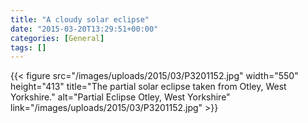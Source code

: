 ```yaml
---
title: "A cloudy solar eclipse"
date: "2015-03-20T13:29:51+00:00"
categories: [General]
tags: []
---
```


{{< figure src="/images/uploads/2015/03/P3201152.jpg" width="550" height="413" title="The partial solar eclipse taken from Otley, West Yorkshire." alt="Partial Eclipse Otley, West Yorkshire" link="/images/uploads/2015/03/P3201152.jpg" >}}
